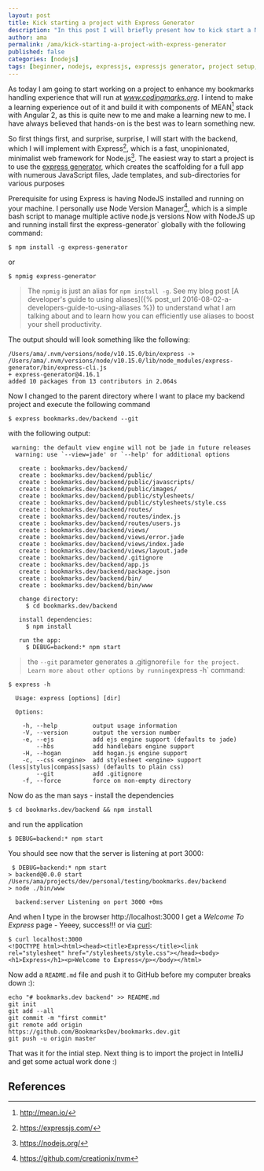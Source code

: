```yaml
---
layout: post
title: Kick starting a project with Express Generator
description: "In this post I will briefly present how to kick start a NodeJS backend REST API with the Express Generator"
author: ama
permalink: /ama/kick-starting-a-project-with-express-generator
published: false
categories: [nodejs]
tags: [beginner, nodejs, expressjs, expressjs generator, project setup, how to, tutorial]
---
```


As today I am going to start working on a project to enhance my bookmarks handling experience that will run at
_www.codingmarks.org_. I intend to make a learning experience out of it and build it with components of MEAN[^1] stack with Angular 2, as this is quite new to me and make a learning
new to me. I have always believed that hands-on is the best was to learn something new.

[^1]: <http://mean.io/>

So first things first, and surprise, surprise, I will start with the backend, which I will implement with Express[^2], which is a
fast, unopinionated, minimalist web framework for Node.js[^3]. The easiest way to start a project is to use the [express generator](https://expressjs.com/en/starter/generator.html),
which creates the scaffolding for a full app with numerous JavaScript files, Jade templates, and sub-directories for various purposes
[^2]: <https://expressjs.com/>
[^3]: <https://nodejs.org/>

<!--more-->

Prerequisite for using Express is having NodeJS installed and running on your machine. I personally use Node Version Manager[^4], which is a simple bash script to manage multiple active node.js versions
Now with NodeJS up and running install first the express-generator` globally with the following command:

[^4]: <https://github.com/creationix/nvm>

```shell
$ npm install -g express-generator
```

or

```shell
$ npmig express-generator
```

> The `npmig` is just an alias for `npm install -g`. See my blog post [A developer's guide to using aliases]({% post_url 2016-08-02-a-developers-guide-to-using-aliases %}) to understand what I am talking about and to learn
how you can efficiently use aliases to boost your shell productivity.

The output should will look something like the following:

```shell
/Users/ama/.nvm/versions/node/v10.15.0/bin/express -> /Users/ama/.nvm/versions/node/v10.15.0/lib/node_modules/express-generator/bin/express-cli.js
+ express-generator@4.16.1
added 10 packages from 13 contributors in 2.064s
```

Now I changed to the parent directory where I want to place my backend project and execute the following command

```shell
$ express bookmarks.dev/backend --git
```

with the following output:

```shell
 warning: the default view engine will not be jade in future releases
  warning: use `--view=jade' or `--help' for additional options

   create : bookmarks.dev/backend/
   create : bookmarks.dev/backend/public/
   create : bookmarks.dev/backend/public/javascripts/
   create : bookmarks.dev/backend/public/images/
   create : bookmarks.dev/backend/public/stylesheets/
   create : bookmarks.dev/backend/public/stylesheets/style.css
   create : bookmarks.dev/backend/routes/
   create : bookmarks.dev/backend/routes/index.js
   create : bookmarks.dev/backend/routes/users.js
   create : bookmarks.dev/backend/views/
   create : bookmarks.dev/backend/views/error.jade
   create : bookmarks.dev/backend/views/index.jade
   create : bookmarks.dev/backend/views/layout.jade
   create : bookmarks.dev/backend/.gitignore
   create : bookmarks.dev/backend/app.js
   create : bookmarks.dev/backend/package.json
   create : bookmarks.dev/backend/bin/
   create : bookmarks.dev/backend/bin/www

   change directory:
     $ cd bookmarks.dev/backend

   install dependencies:
     $ npm install

   run the app:
     $ DEBUG=backend:* npm start

```

> the `--git` parameter generates a .gitignore` file for the project. Learn more about other options by running `express -h` command:


```shell
$ express -h

  Usage: express [options] [dir]

  Options:

    -h, --help          output usage information
    -V, --version       output the version number
    -e, --ejs           add ejs engine support (defaults to jade)
        --hbs           add handlebars engine support
    -H, --hogan         add hogan.js engine support
    -c, --css <engine>  add stylesheet <engine> support (less|stylus|compass|sass) (defaults to plain css)
        --git           add .gitignore
    -f, --force         force on non-empty directory
```

Now do as the man says - install the dependencies

```shell
$ cd bookmarks.dev/backend && npm install
```

and run the application

```shell
$ DEBUG=backend:* npm start
```

You should see now that the server is listening at port 3000:

```shell
 $ DEBUG=backend:* npm start
> backend@0.0.0 start /Users/ama/projects/dev/personal/testing/bookmarks.dev/backend
> node ./bin/www

  backend:server Listening on port 3000 +0ms
```

And when I type in the browser http://localhost:3000 I get a _Welcome To Express_ page - Yeeey, success!!!
or via [curl](https://www.codepedia.org/ama/how-to-test-a-rest-api-from-command-line-with-curl/):
```shell
$ curl localhost:3000
<!DOCTYPE html><html><head><title>Express</title><link rel="stylesheet" href="/stylesheets/style.css"></head><body><h1>Express</h1><p>Welcome to Express</p></body></html>
```

Now add a `README.md` file and push it to GitHub before my computer breaks down :):

```shell
echo "# bookmarks.dev backend" >> README.md
git init
git add --all
git commit -m "first commit"
git remote add origin https://github.com/BookmarksDev/bookmarks.dev.git
git push -u origin master
```

That was it for the intial step. Next thing is to import the project in IntelliJ and get some actual work done :)

## References
